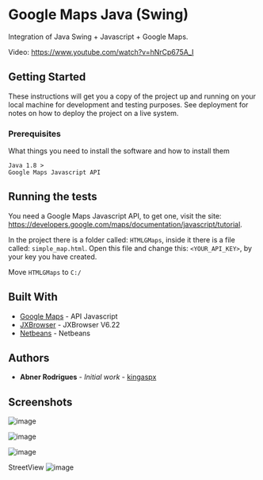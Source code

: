# Google Maps Java (Swing)

Integration of Java Swing + Javascript + Google Maps.

Video: https://www.youtube.com/watch?v=hNrCp675A_I

## Getting Started

These instructions will get you a copy of the project up and running on your local machine for development and testing purposes. See deployment for notes on how to deploy the project on a live system.

### Prerequisites

What things you need to install the software and how to install them

```
Java 1.8 >
Google Maps Javascript API
```

## Running the tests

You need a Google Maps Javascript API, 
to get one, visit the site: https://developers.google.com/maps/documentation/javascript/tutorial.

In the project there is a folder called: ```HTMLGMaps```, inside it there is a file called: ```simple_map.html```. 
Open this file and change this: ```<YOUR_API_KEY>```, by your key you have created.

Move ```HTMLGMaps``` to ```C:/```

## Built With

* [Google Maps](https://developers.google.com/maps/documentation/javascript/examples/map-simple?hl=pt-br) - API Javascript
* [JXBrowser](https://jxbrowser-support.teamdev.com/release-notes/2018/v6-22.html) - JXBrowser V6.22
* [Netbeans](https://netbeans.org/) - Netbeans

## Authors

* **Abner Rodrigues** - *Initial work* - [kingaspx](https://github.com/kingaspx)

## Screenshots
![image](https://user-images.githubusercontent.com/40338524/61163037-0ed64b80-a4e2-11e9-9028-05c9fd042acb.png)

![image](https://user-images.githubusercontent.com/40338524/61163045-1dbcfe00-a4e2-11e9-8c81-d186c76c3441.png)

![image](https://user-images.githubusercontent.com/40338524/61163049-2ca3b080-a4e2-11e9-84e5-0e93e05d5c8b.png)

StreetView
![image](https://user-images.githubusercontent.com/40338524/61163116-8dcb8400-a4e2-11e9-9cde-5b0f98f9e29c.png)
